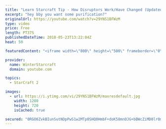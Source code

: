 ```yaml
---
title: "Learn Starcraft Tip - How Disruptors Work/Have Changed (Updated Patch 4.0 2018)"
excerpt: "hey bby you want some purification?"
originalUrl: https://youtube.com/watch?v=29YNS1BFWzM
type: video
price: Free
length: PT37S
publishedDateTime: 2018-05-23T13:22:04Z
heat: 50

featuredContent: "<iframe width=\"800\" height=\"500\" frameborder=\"0\" src=\"https://www.youtube.com/embed/29YNS1BFWzM\" allow=\"accelerometer; autoplay; encrypted-media; gyroscope; picture-in-picture\" allowfullscreen></iframe>"

provider:
  name: WinterStarcraft
  domain: youtube.com

topics:
  - StarCraft 2

images:
  - url: https://i.ytimg.com/vi/29YNS1BFWzM/maxresdefault.jpg
    width: 1280
    height: 720
    isCached: true

secured: "0RGO6ZvkBIunSutNDpPwS1w2MTp0SHQ0HmbF+doK58mnOJG+bBWcZiMD0lrOmk6y+hsDPfbLnD/SwxquDrJOiZlll2pJFKX2O5XwWiKHajcvBR6xzZVO76RgHOoxP5JFgm2kpaBkBcNZpQF+B8SjoMyKabLmyQC+O73R5Fwk45UD/ZR7EjhLtmyyGKFqMFyX9r5FIDLiUx/EeEhcgvrblUdH98TiU9fCRR4z2+kgqCcN6+wxnhMLkfYhX7sGDg7sjv1XSKESgc4ulD+yDXeTbRWHsopDF/bGaOGbtm6o6szi43Bd42rUPqZTxMAs5FPzR21UqqpBQ5EG8UyHMUroW4GnkUf6+s5ggtURS55tVJ0hmYIiK9GE4eyQw+C9G0PGLYkFbPrQFr2lHqyJB/JWxYVcV58tg5pRuG0ZaC6FxRc=;sovabJu2Fbyo4aye/3G/Xg=="
---
```


